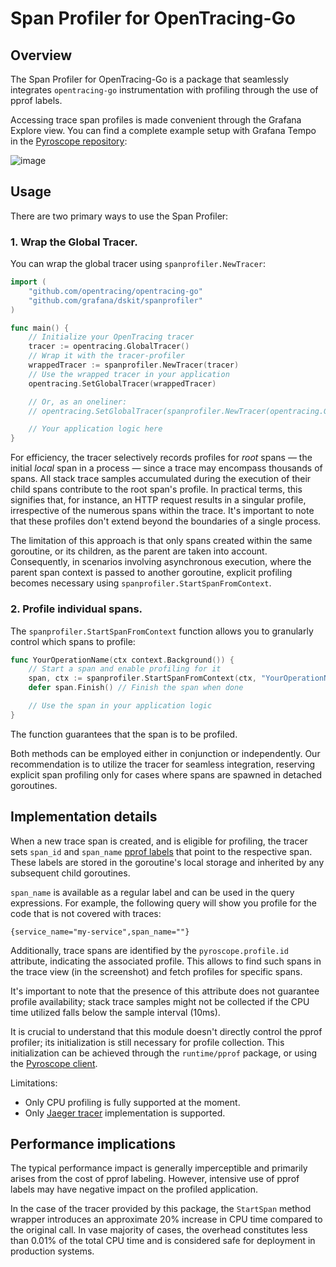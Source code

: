 # Span Profiler for OpenTracing-Go

## Overview

The Span Profiler for OpenTracing-Go is a package that seamlessly integrates `opentracing-go` instrumentation with
profiling through the use of pprof labels.

Accessing trace span profiles is made convenient through the Grafana Explore view. You can find a complete example setup
with Grafana Tempo in the [Pyroscope repository](https://github.com/grafana/pyroscope/tree/main/examples/tracing/tempo):

![image](https://github.com/grafana/otel-profiling-go/assets/12090599/31e33cd1-818b-4116-b952-c9ec7b1fb593)

## Usage

There are two primary ways to use the Span Profiler:

### 1. Wrap the Global Tracer.

You can wrap the global tracer using `spanprofiler.NewTracer`:

```go
import (
    "github.com/opentracing/opentracing-go"
    "github.com/grafana/dskit/spanprofiler"
)

func main() {
    // Initialize your OpenTracing tracer
    tracer := opentracing.GlobalTracer()
    // Wrap it with the tracer-profiler 
    wrappedTracer := spanprofiler.NewTracer(tracer)
    // Use the wrapped tracer in your application
    opentracing.SetGlobalTracer(wrappedTracer)

    // Or, as an oneliner:
    // opentracing.SetGlobalTracer(spanprofiler.NewTracer(opentracing.GlobalTracer()))

    // Your application logic here
}
```

For efficiency, the tracer selectively records profiles for _root_ spans — the initial _local_ span in a process — since
a trace may encompass thousands of spans. All stack trace samples accumulated during the execution of their child spans
contribute to the root span's profile. In practical terms, this signifies that, for instance, an HTTP request results
in a singular profile, irrespective of the numerous spans within the trace. It's important to note that these profiles
don't extend beyond the boundaries of a single process.

The limitation of this approach is that only spans created within the same goroutine, or its children, as the parent are
taken into account. Consequently, in scenarios involving asynchronous execution, where the parent span context is passed
to another goroutine, explicit profiling becomes necessary using `spanprofiler.StartSpanFromContext`.

### 2. Profile individual spans.

The `spanprofiler.StartSpanFromContext` function allows you to granularly control which spans to profile:

```go
func YourOperationName(ctx context.Background()) {
    // Start a span and enable profiling for it
    span, ctx := spanprofiler.StartSpanFromContext(ctx, "YourOperationName", tracer)
    defer span.Finish() // Finish the span when done

    // Use the span in your application logic
}
```

The function guarantees that the span is to be profiled.

Both methods can be employed either in conjunction or independently. Our recommendation is to utilize the tracer for
seamless integration, reserving explicit span profiling only for cases where spans are spawned in detached goroutines.

## Implementation details

When a new trace span is created, and is eligible for profiling, the tracer sets `span_id` and `span_name` [pprof labels](https://github.com/google/pprof/blob/master/doc/README.md#tag-filtering)
that point to the respective span. These labels are stored in the goroutine's local storage and inherited by any
subsequent child goroutines.

`span_name` is available as a regular label and can be used in the query expressions. For example, the following query 
will show you profile for the code that is not covered with traces:
```
{service_name="my-service",span_name=""}
```

Additionally, trace spans are identified by the `pyroscope.profile.id` attribute, indicating the associated profile.
This allows to find such spans in the trace view (in the screenshot) and fetch profiles for specific spans.

It's important to note that the presence of this attribute does not guarantee profile availability; stack trace samples
might not be collected if the CPU time utilized falls below the sample interval (10ms).

It is crucial to understand that this module doesn't directly control the pprof profiler; its initialization is still
necessary for profile collection. This initialization can be achieved through the `runtime/pprof` package, or using the
[Pyroscope client](https://github.com/grafana/pyroscope-go).

Limitations:
 - Only CPU profiling is fully supported at the moment.
 - Only [Jaeger tracer](https://github.com/jaegertracing/jaeger-client-go) implementation is supported.

## Performance implications

The typical performance impact is generally imperceptible and primarily arises from the cost of pprof labeling. However,
intensive use of pprof labels may have negative impact on the profiled application.

In the case of the tracer provided by this package, the `StartSpan` method wrapper introduces an approximate 20% increase
in CPU time compared to the original call. In vase majority of cases, the overhead constitutes less than 0.01% of the total
CPU time and is considered safe for deployment in production systems.
